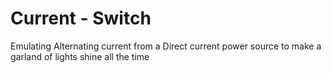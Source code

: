 # Current - Switch
Emulating Alternating current from a Direct current power source to make a garland of lights shine all the time
